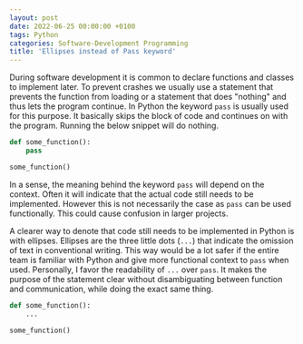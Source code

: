 ```yaml
---
layout: post
date: 2022-06-25 00:00:00 +0100
tags: Python
categories: Software-Development Programming
title: 'Ellipses instead of Pass keyword'
---
```


During software development it is common to declare functions and classes to implement later. To prevent crashes we usually use a statement that prevents the function from loading or a statement that does "nothing" and thus lets the program continue. In Python the keyword `pass` is usually used for this purpose. It basically skips the block of code and continues on with the program. Running the below snippet will do nothing.

```python
def some_function():
    pass

some_function()
```

In a sense, the meaning behind the keyword `pass` will depend on the context. Often it will indicate that the actual code still needs to be implemented. However this is not necessarily the case as `pass` can be used functionally. This could cause confusion in larger projects.

A clearer way to denote that code still needs to be implemented in Python is with ellipses. Ellipses are the three little dots (`...`) that indicate the omission of text in conventional writing. This way would be a lot safer if the entire team is familiar with Python and give more functional context to `pass` when used. Personally, I favor the readability of `...` over `pass`. It makes the purpose of the statement clear without disambiguating between function and communication, while doing the exact same thing.

```python
def some_function():
    ...

some_function()
```
